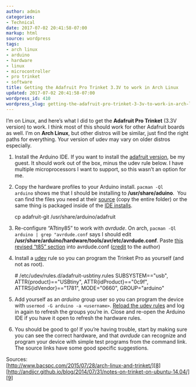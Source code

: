 ```yaml
---
author: admin
categories:
- Technical
date: 2017-07-02 20:41:58-07:00
markup: html
source: wordpress
tags:
- arch linux
- arduino
- hardware
- linux
- microcontroller
- pro trinket
- software
title: Getting the Adafruit Pro Trinket 3.3V to work in Arch Linux
updated: 2017-07-02 20:41:58-07:00
wordpress_id: 410
wordpress_slug: getting-the-adafruit-pro-trinket-3-3v-to-work-in-arch-linux
---
```

I’m on Linux, and here’s what I did to get the **Adafruit Pro Trinket** (3.3V version) to work. I think most of this should work for other Adafruit boards as well. I’m on **Arch Linux**, but other distros will be similar, just find the right paths for everything. Your version of udev may vary on older distros especially.

1.  Install the Arduino IDE. If you want to install the [adafruit version][1], be my guest. It should work out of the box, minus the udev rule below. I have multiple microprocessors I want to support, so this wasn’t an option for me.
2.  Copy the hardware profiles to your Arduino install. `pacman -Ql arduino` shows me that I should be installing to **/usr/share/aduino**.  You can find the files you need at their [source][2] (copy the entire folder) or the same thing is packaged inside of the [IDE installs][3].
    
    cp adafruit-git /usr/share/arduino/adafruit
    
3.  Re-configure “ATtiny85” to work with *avrdude*. On arch, `pacman -Ql arduino | grep "avrdude.conf` says I should edit **/usr/share/arduino/hardware/tools/avr/etc/avrdude.conf**. Paste [this revised “t85” section][4] into avrdude.conf ([credit][5] to the author)
4.  Install a [udev][6] rule so you can program the Trinket Pro as yourself (and not as root).
    
    \# /etc/udev/rules.d/adafruit-usbtiny.rules
    SUBSYSTEM=="usb", ATTR{product}=="USBtiny", ATTR{idProduct}=="0c9f", ATTRS{idVendor}=="1781", MODE="0660", GROUP="arduino"
    
5.  Add yourself as an *arduino* group user so you can program the device with `usermod -G arduino -a <username>`. [Reload the udev rules][7] and log in again to refresh the groups you’re in. Close and re-open the Arduino IDE if you have it open to refresh the hardware rules.
6.  You should be good to go! If you’re having trouble, start by making sure you can see the correct hardware, and that *avrdude* can recognize and program your device with simple test programs from the command link. The source links have some good specific suggestions.

Sources:  
[http://www.bacspc.com/2015/07/28/arch-linux-and-trinket/][8]  
[http://andijcr.github.io/blog/2014/07/31/notes-on-trinket-on-ubuntu-14.04/][9]

[1]: https://learn.adafruit.com/adafruit-arduino-ide-setup/linux-setup
[2]: https://github.com/adafruit/Adafruit_Arduino_Boards
[3]: https://learn.adafruit.com/adafruit-arduino-ide-setup/linux-setup
[4]: https://gist.github.com/andijcr/f4a660fde4035fb0a3aa
[5]: http://andijcr.github.io/blog/2014/07/31/notes-on-trinket-on-ubuntu-14.04/
[6]: https://wiki.archlinux.org/index.php/udev
[7]: https://wiki.archlinux.org/index.php/udev#Loading_new_rules
[8]: http://www.bacspc.com/2015/07/28/arch-linux-and-trinket/
[9]: http://andijcr.github.io/blog/2014/07/31/notes-on-trinket-on-ubuntu-14.04/
